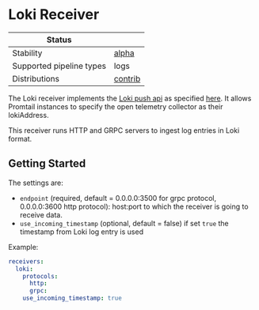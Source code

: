 # Loki Receiver

| Status                   |           |
| ------------------------ |-----------|
| Stability                | [alpha]   |
| Supported pipeline types | logs      |
| Distributions            | [contrib] |

The Loki receiver implements the [Loki push api](https://grafana.com/docs/loki/latest/clients/promtail/#loki-push-api) as specified [here](https://grafana.com/docs/loki/latest/api/#push-log-entries-to-loki). 
It allows Promtail instances to specify the open telemetry collector as their lokiAddress.

This receiver runs HTTP and GRPC servers to ingest log entries in Loki format.

## Getting Started

The settings are:

- `endpoint` (required, default = 0.0.0.0:3500 for grpc protocol, 0.0.0.0:3600 http protocol): host:port to which the receiver is going to receive data.
- `use_incoming_timestamp` (optional, default = false) if set `true` the timestamp from Loki log entry is used

Example:
```yaml
receivers:
  loki:
    protocols:
      http:
      grpc:
    use_incoming_timestamp: true
```

[alpha]:https://github.com/open-telemetry/opentelemetry-collector#alpha
[contrib]:https://github.com/open-telemetry/opentelemetry-collector-releases/tree/main/distributions/otelcol-contrib
